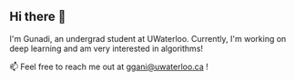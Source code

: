 ## Hi there 👋

I'm Gunadi, an undergrad student at UWaterloo. Currently, I'm working on deep learning and am very interested in algorithms!

📫 Feel free to reach me out at ggani@uwaterloo.ca !

<!--
**GunaDD/GunaDD** is a ✨ _special_ ✨ repository because its `README.md` (this file) appears on your GitHub profile.

Here are some ideas to get you started:

- 🔭 I’m currently working on ...
- 🌱 I’m currently learning ...
- 👯 I’m looking to collaborate on ...
- 🤔 I’m looking for help with ...
- 💬 Ask me about ...
- 📫 How to reach me: ...
- 😄 Pronouns: ...
- ⚡ Fun fact: ...
-->
